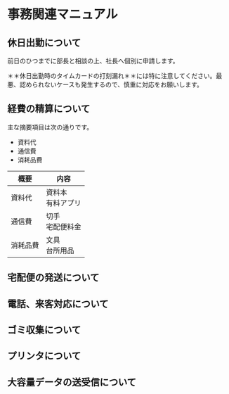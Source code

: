 # 事務関連マニュアル
## 休日出勤について
前日のひつまでに部長と相談の上、社長へ個別に申請します。

＊＊休日出勤時のタイムカードの打刻漏れ＊＊には特に注意してください。最悪、認められないケースも発生するので、慎重に対応をお願いします。

## 経費の精算について
主な摘要項目は次の通りです。
- 資料代
- 通信費
- 消耗品費

| 概要 |内容
|--|--
|資料代 |資料本<br>有料アプリ
|通信費 |切手<br>宅配便料金
|消耗品費 |文具<br>台所用品


## 宅配便の発送について
## 電話、来客対応について
## ゴミ収集について
## プリンタについて
## 大容量データの送受信について
